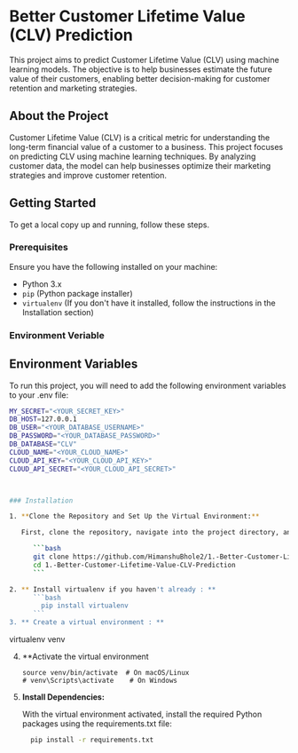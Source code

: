 # Better Customer Lifetime Value (CLV) Prediction

This project aims to predict Customer Lifetime Value (CLV) using machine learning models. The objective is to help businesses estimate the future value of their customers, enabling better decision-making for customer retention and marketing strategies.

## About the Project

Customer Lifetime Value (CLV) is a critical metric for understanding the long-term financial value of a customer to a business. This project focuses on predicting CLV using machine learning techniques. By analyzing customer data, the model can help businesses optimize their marketing strategies and improve customer retention.

## Getting Started

To get a local copy up and running, follow these steps.

### Prerequisites

Ensure you have the following installed on your machine:

- Python 3.x
- `pip` (Python package installer)
- `virtualenv` (If you don't have it installed, follow the instructions in the Installation section)

### Environment Veriable

## Environment Variables

To run this project, you will need to add the following environment variables to your .env file:

```bash
MY_SECRET="<YOUR_SECRET_KEY>"
DB_HOST=127.0.0.1
DB_USER="<YOUR_DATABASE_USERNAME>"
DB_PASSWORD="<YOUR_DATABASE_PASSWORD>"
DB_DATABASE="CLV"
CLOUD_NAME="<YOUR_CLOUD_NAME>"
CLOUD_API_KEY="<YOUR_CLOUD_API_KEY>"
CLOUD_API_SECRET="<YOUR_CLOUD_API_SECRET>"



### Installation

1. **Clone the Repository and Set Up the Virtual Environment:**

   First, clone the repository, navigate into the project directory, and set up a virtual environment:

      ```bash
      git clone https://github.com/HimanshuBhole2/1.-Better-Customer-Lifetime-Value-CLV-Prediction.git
      cd 1.-Better-Customer-Lifetime-Value-CLV-Prediction
      ```

2. ** Install virtualenv if you haven't already : **
      ```bash
        pip install virtualenv
      ```
3. ** Create a virtual environment : **
   ```
   virtualenv venv

4. **Activate the virtual environment
    ```
   source venv/bin/activate  # On macOS/Linux
   # venv\Scripts\activate    # On Windows
   ```

5. **Install Dependencies:**

    With the virtual environment activated, install the required Python packages using the requirements.txt file:
    ```bash
      pip install -r requirements.txt
    ```